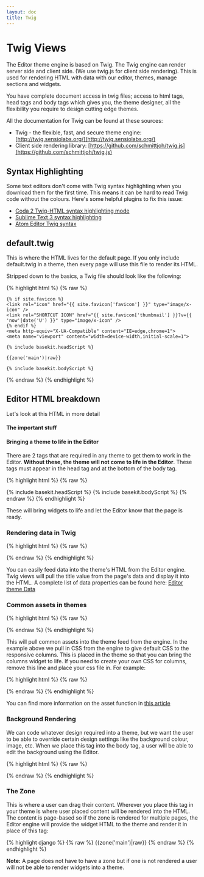 ```yaml
---
layout: doc
title: Twig
---
```


# Twig Views

The Editor theme engine is based on Twig. The Twig engine can render server side and client side. (We use twig.js for client side rendering). This is used for rendering HTML with data with our editor, themes, manage sections and widgets.

You have complete document access in twig files; access to html tags, head tags and body tags which gives you, the theme designer, all the flexibility you require to design cutting edge themes.

All the documentation for Twig can be found at these sources:

* Twig - the flexible, fast, and secure theme engine: [http://twig.sensiolabs.org/](http://twig.sensiolabs.org/)
* Client side rendering library: [https://github.com/schmittjoh/twig.js](https://github.com/schmittjoh/twig.js)

## Syntax Highlighting

Some text editors don't come with Twig syntax highlighting when you download them for the first time. This means it can be hard to read Twig code without the colours. Here's some helpful plugins to fix this issue:

* [Coda 2 Twig-HTML syntax highlighting mode](https://github.com/muxx/Twig-HTML.mode)
* [Sublime Text 3 syntax highlighting](https://github.com/Anomareh/PHP-Twig.tmbundle)
* [Atom Editor Twig syntax](https://atom.io/packages/php-twig)

## default.twig

This is where the HTML lives for the default page. If you only include default.twig in a theme, then every page will use this file to render its HTML.

Stripped down to the basics, a Twig file should look like the following:

{% highlight html %}
{% raw %}
<!doctype html>
<html>
  <head>
    <meta charset="utf-8" />
    <title>{{ page.title }}</title>
    <meta name="keywords" content="{{ page.keywords }}" />
    <meta name="description" content="{{ page.description }}" />
    <meta http-equiv="content-language" content="{{ page.seoLang }}" />
  
    {% if site.favicon %}
    <link rel="icon" href="{{ site.favicon['favicon'] }}" type="image/x-icon" />
    <link rel="SHORTCUT ICON" href="{{ site.favicon['thumbnail'] }}?v={{ 'now'|date('U') }}" type="image/x-icon" />
    {% endif %}
    <meta http-equiv="X-UA-Compatible" content="IE=edge,chrome=1">
    <meta name="viewport" content="width=device-width,initial-scale=1">
  
    {% include basekit.headScript %}
  </head>
  <body class="{{ page.backgroundClass }}">
  
    {{zone('main')|raw}}
  
    {% include basekit.bodyScript %}
  </body>
</html>
{% endraw %}
{% endhighlight %}

## Editor HTML breakdown

Let's look at this HTML in more detail

#### The important stuff

#### Bringing a theme to life in the Editor

There are 2 tags that are required in any theme to get them to work in the Editor. **Without these, the theme will not come to life in the Editor**. These tags must appear in the head tag and at the bottom of the body tag.

{% highlight html %}
{% raw %}
<!doctype html>
<html>
  <head>
    {% include basekit.headScript %}
  </head>
  <body>
    {% include basekit.bodyScript %}
  </body>
</html>
{% endraw %}
{% endhighlight %}

These will bring widgets to life and let the Editor know that the page is ready.

### Rendering data in Twig

{% highlight html %}
{% raw %}
  <title>{{ page.title }}</title>
{% endraw %}
{% endhighlight %}

You can easily feed data into the theme's HTML from the Editor engine. Twig views will pull the title value from the page's data and display it into the HTML. A complete list of data properties can be found here: [Editor theme Data](/data/)


### Common assets in themes

{% highlight html %}
{% raw %}
  <link rel="stylesheet" href="//{/{{env.assetDomain}}/templates/common/responsive-columns.css" />
{% endraw %}
{% endhighlight %}

This will pull common assets into the theme feed from the engine. In the example above we pull in CSS from the engine to give default CSS to the responsive columns. This is placed in the theme so that you can bring the columns widget to life. If you need to create your own CSS for columns, remove this line and place your css file in. For example:

{% highlight html %}
{% raw %}
  <link rel="stylesheet" href="{{asset('/css/responsive-columns.css')}}" />
{% endraw %}
{% endhighlight %}

You can find more information on the asset function in [this article](/theming/assets/#asset--image-functions)

### Background Rendering

We can code whatever design required into a theme, but we want the user to be able to override certain design settings like the background colour, image, etc. When we place this tag into the body tag, a user will be able to edit the background using the Editor.

{% highlight html %}
{% raw %}
  <body class="{{ page.backgroundClass }}">
{% endraw %}
{% endhighlight %}

### The Zone

This is where a user can drag their content. Wherever you place this tag in your theme is where user placed content will be rendered into the HTML. The content is page-based so if the zone is rendered for multiple pages, the Editor engine will provide the widget HTML to the theme and render it in place of this tag:

{% highlight django %}
{% raw %}
  {{zone('main')|raw}}
{% endraw %}
{% endhighlight %}

**Note:** A page does not have to have a zone but if one is not rendered a user will not be able to render widgets into a theme.